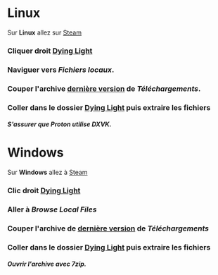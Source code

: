 # Linux
Sur __Linux__ allez sur [Steam](https://store.steampowered.com/)

### Cliquer droit [Dying Light](https://dyinglightgame.com/dyinglight/)
### Naviguer vers *Fichiers locaux*.
### Couper l'archive [dernière version](https://github.com/VansKFC/DLVK/releases/download/2-38.0/DyingLight_Vulkan-R2-38.0.arc) de *Téléchargements*.
### Coller dans le dossier [Dying Light](https://dyinglightgame.com/dyinglight/) puis extraire les fichiers
#### _S'assurer que Proton utilise DXVK._

# 

# Windows
Sur __Windows__ allez à [Steam](https://store.steampowered.com/)

### Clic droit [Dying Light](https://dyinglightgame.com/dyinglight/)
### Aller à *Browse Local Files*
### Couper l'archive de [dernière version](https://github.com/VansKFC/DLVK/releases/download/2-38.0/DyingLight_Vulkan-R2-38.0.arc) de *Téléchargements*
### Coller dans le dossier [Dying Light](https://dyinglightgame.com/dyinglight/) puis extraire les fichiers
#### _Ouvrir l'archive avec 7zip._
